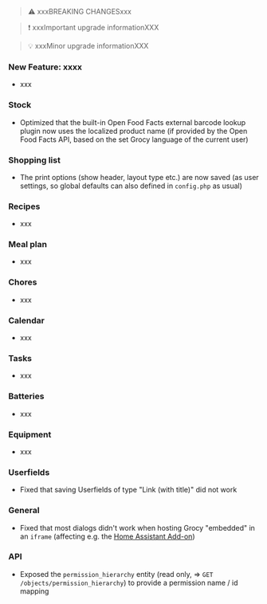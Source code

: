 > ⚠️ xxxBREAKING CHANGESxxx

> ❗ xxxImportant upgrade informationXXX

> 💡 xxxMinor upgrade informationXXX

### New Feature: xxxx

- xxx

### Stock

- Optimized that the built-in Open Food Facts external barcode lookup plugin now uses the localized product name (if provided by the Open Food Facts API, based on the set Grocy language of the current user)

### Shopping list

- The print options (show header, layout type etc.) are now saved (as user settings, so global defaults can also defined in `config.php` as usual)

### Recipes

- xxx

### Meal plan

- xxx

### Chores

- xxx

### Calendar

- xxx

### Tasks

- xxx

### Batteries

- xxx

### Equipment

- xxx

### Userfields

- Fixed that saving Userfields of type "Link (with title)" did not work

### General

- Fixed that most dialogs didn't work when hosting Grocy "embedded" in an `iframe` (affecting e.g. the [Home Assistant Add-on](https://github.com/hassio-addons/addon-grocy))

### API

- Exposed the `permission_hierarchy` entity (read only, => `GET /objects/permission_hierarchy`) to provide a permission name / id mapping
